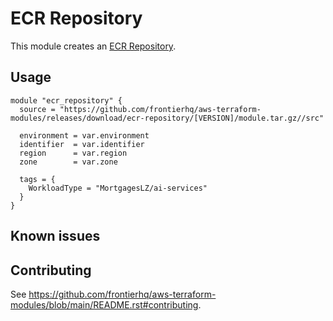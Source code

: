 # ECR Repository

This module creates an [ECR Repository](https://registry.terraform.io/providers/hashicorp/aws/latest/docs/resources/ecr_repository).

## Usage

```hcl
module "ecr_repository" {
  source = "https://github.com/frontierhq/aws-terraform-modules/releases/download/ecr-repository/[VERSION]/module.tar.gz//src"

  environment = var.environment
  identifier  = var.identifier
  region      = var.region
  zone        = var.zone

  tags = {
    WorkloadType = "MortgagesLZ/ai-services"
  }
}
```

## Known issues

## Contributing

See <https://github.com/frontierhq/aws-terraform-modules/blob/main/README.rst#contributing>.
